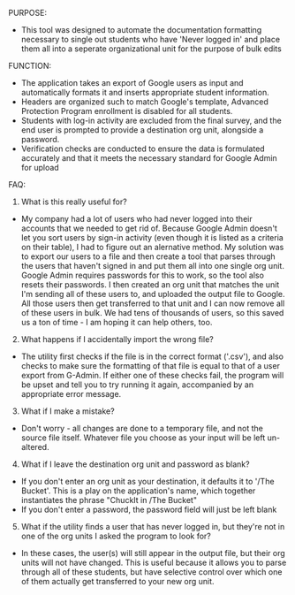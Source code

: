 PURPOSE:
* This tool was designed to automate the documentation formatting necessary to single out students who have 'Never logged in' and place them all into a seperate organizational unit for the purpose of bulk edits

FUNCTION:
* The application takes an export of Google users as input and automatically formats it and inserts appropriate student information.
* Headers are organized such to match Google's template, Advanced Protection Program enrollment is disabled for all students.
* Students with log-in activity are excluded from the final survey, and the end user is prompted to provide a destination org unit, alongside a password.
* Verification checks are conducted to ensure the data is formulated accurately and that it meets the necessary standard for Google Admin for upload

FAQ:
1. What is this really useful for?

* My company had a lot of users who had never logged into their accounts that we needed to get rid of. Because Google Admin doesn't let you sort users by sign-in activity (even though it is listed as a criteria on their table), I had to figure out an alernative method. My solution was to export our users to a file and then create a tool that parses through the users that haven't signed in and put them all into one single org unit. Google Admin requires passwords for this to work, so the tool also resets their passwords. I then created an org unit that matches the unit I'm sending all of these users to, and uploaded the output file to Google. All those users then get transferred to that unit and I can now remove all of these users in bulk. We had tens of thousands of users, so this saved us a ton of time - I am hoping it can help others, too.  

2. What happens if I accidentally import the wrong file?

* The utility first checks if the file is in the correct format ('.csv'), and also checks to make sure the formatting of that file is equal to that of a user export from G-Admin. If either one of these checks fail, the program will be upset and tell you to try running it again, accompanied by an appropriate error message.

3. What if I make a mistake?

* Don't worry - all changes are done to a temporary file, and not the source file itself. Whatever file you choose as your input will be left un-altered.

4. What if I leave the destination org unit and password as blank?

* If you don't enter an org unit as your destination, it defaults it to '/The Bucket'. This is a play on the application's name, which together instantiates the phrase "ChuckIt in /The Bucket"
* If you don't enter a password, the password field will just be left blank

5. What if the utility finds a user that has never logged in, but they're not in one of the org units I asked the program to look for?

* In these cases, the user(s) will still appear in the output file, but their org units will not have changed. This is useful because it allows you to parse through all of these students, but have selective control over which one of them actually get transferred to your new org unit. 
